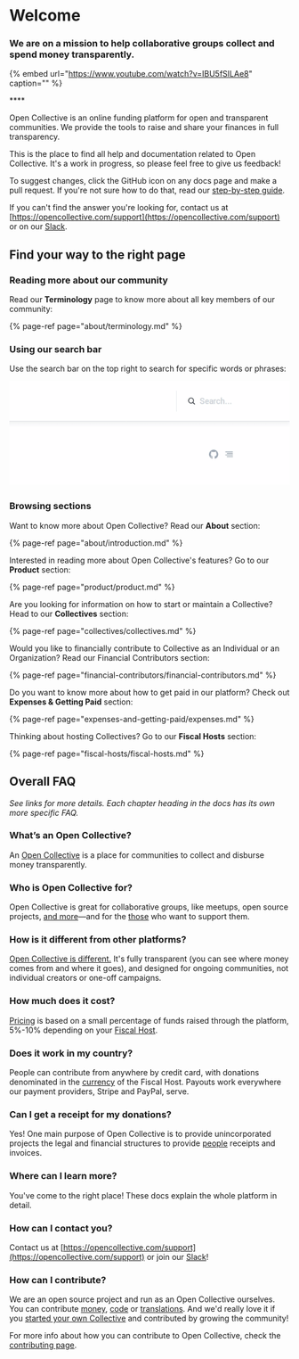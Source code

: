 # Welcome

### **We are on a mission to help collaborative groups collect and spend money transparently.**

{% embed url="https://www.youtube.com/watch?v=IBU5fSILAe8" caption="" %}

\*\*\*\*

Open Collective is an online funding platform for open and transparent communities. We provide the tools to raise and share your finances in full transparency.

This is the place to find all help and documentation related to Open Collective. It's a work in progress, so please feel free to give us feedback!

To suggest changes, click the GitHub icon on any docs page and make a pull request. If you're not sure how to do that, read our [step-by-step guide](contributing/documentation/suggesting-changes.md).

If you can't find the answer you're looking for, contact us at [https://opencollective.com/support](https://opencollective.com/support) or on our [Slack](https://slack.opencollective.com).

## Find your way to the right page

### Reading more about our community

Read our **Terminology** page to know more about all key members of our community:

{% page-ref page="about/terminology.md" %}

### Using our search bar

Use the search bar on the top right to search for specific words or phrases:

![](.gitbook/assets/welcome-search-bar-2019-11-26.gif)

### Browsing sections

Want to know more about Open Collective? Read our **About** section:

{% page-ref page="about/introduction.md" %}

Interested in reading more about Open Collective's features? Go to our **Product** section:

{% page-ref page="product/product.md" %}

Are you looking for information on how to start or maintain a Collective? Head to our **Collectives** section:

{% page-ref page="collectives/collectives.md" %}

Would you like to financially contribute to Collective as an Individual or an Organization? Read our Financial Contributors section:

{% page-ref page="financial-contributors/financial-contributors.md" %}

Do you want to know more about how to get paid in our platform? Check out **Expenses & Getting Paid** section:

{% page-ref page="expenses-and-getting-paid/expenses.md" %}

Thinking about hosting Collectives? Go to our **Fiscal Hosts** section:

{% page-ref page="fiscal-hosts/fiscal-hosts.md" %}

## Overall FAQ

_See links for more details. Each chapter heading in the docs has its own more specific FAQ._

### What’s an Open Collective?

An [Open Collective](product/product.md) is a place for communities to collect and disburse money transparently.

### Who is Open Collective for?

Open Collective is great for collaborative groups, like meetups, open source projects, [and more](collectives/collectives.md#what-is-open-collective-good-for)—and for the [those](financial-contributors/financial-contributors.md) who want to support them.

### How is it different from other platforms?

[Open Collective is different.](product/comparison.md) It's fully transparent \(you can see where money comes from and where it goes\), and designed for ongoing communities, not individual creators or one-off campaigns.

### How much does it cost?

[Pricing](about/pricing.md) is based on a small percentage of funds raised through the platform, 5%-10% depending on your [Fiscal Host](fiscal-hosts/fiscal-hosts.md).

### Does it work in my country?

People can contribute from anywhere by credit card, with donations denominated in the [currency](product/currencies.md) of the Fiscal Host. Payouts work everywhere our payment providers, Stripe and PayPal, serve.

### Can I get a receipt for my donations?

Yes! One main purpose of Open Collective is to provide unincorporated projects the legal and financial structures to provide [people](financial-contributors/financial-contributors.md) receipts and invoices.

### Where can I learn more?

You've come to the right place! These docs explain the whole platform in detail.

### How can I contact you?

Contact us at [https://opencollective.com/support](https://opencollective.com/support) or join our [Slack](https://slack.opencollective.com)!

### How can I contribute?

We are an open source project and run as an Open Collective ourselves. You can contribute [money](https://opencollective.com/opencollective/donate), [code](contributing/development/) or [translations](contributing/translation.md). And we'd really love it if you [started your own Collective](https://opencollective.com/create) and contributed by growing the community!

For more info about how you can contribute to Open Collective, check the [contributing page](about/contributing.md).

